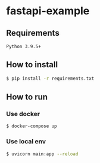 # fastapi-example


## Requirements

```
Python 3.9.5+
```

## How to install

```bash
$ pip install -r requirements.txt
```

## How to run

### Use docker

```bash
$ docker-compose up
```

### Use local env

```bash
$ uvicorn main:app --reload
```
